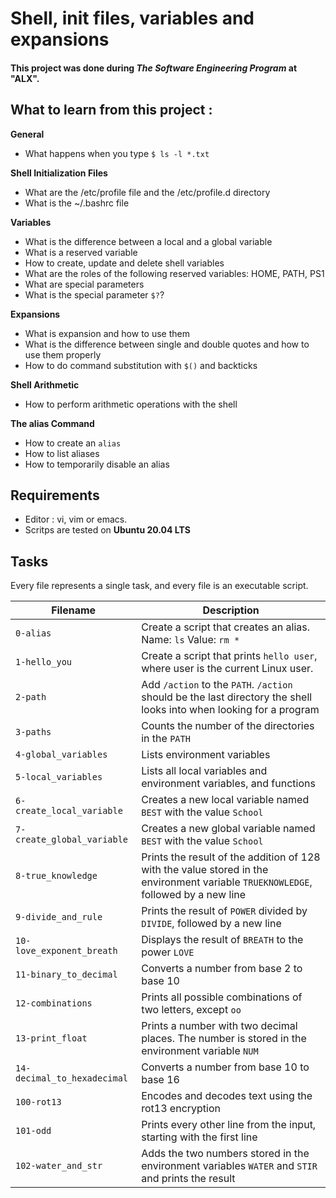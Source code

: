 # Shell, init files, variables and expansions
#### This project was done during ***The Software Engineering Program*** at "ALX".

## What to learn from this project :
**General**
+ What happens when you type `$ ls -l *.txt`

**Shell Initialization Files**
+ What are the /etc/profile file and the /etc/profile.d directory
+ What is the ~/.bashrc file

**Variables**
+ What is the difference between a local and a global variable
+ What is a reserved variable
+ How to create, update and delete shell variables
+ What are the roles of the following reserved variables: HOME, PATH, PS1
+ What are special parameters
+ What is the special parameter `$?`?

**Expansions**
+ What is expansion and how to use them
+ What is the difference between single and double quotes and how to use them properly
+ How to do command substitution with `$()` and backticks

**Shell Arithmetic**
+ How to perform arithmetic operations with the shell

**The alias Command**
+ How to create an `alias`
+ How to list aliases
+ How to temporarily disable an alias

## Requirements
+ Editor : vi, vim or emacs.
+ Scritps are tested on **Ubuntu 20.04 LTS**

## Tasks
Every file represents a single task, and every file is an executable script.

| Filename | Description |
|----------|-------------|
| `0-alias` | Create a script that creates an alias. Name: `ls` Value: `rm *` |
| `1-hello_you` | Create a script that prints `hello user`, where user is the current Linux user. |
| `2-path` | Add `/action` to the `PATH`. `/action` should be the last directory the shell looks into when looking for a program |
| `3-paths` | Counts the number of the directories in the `PATH` |
| `4-global_variables` | Lists environment variables |
| `5-local_variables` | Lists all local variables and environment variables, and functions |
| `6-create_local_variable` | Creates a new local variable named `BEST` with the value `School` |
| `7-create_global_variable` | Creates a new global variable named `BEST` with the value `School` |
| `8-true_knowledge` | Prints the result of the addition of 128 with the value stored in the environment variable `TRUEKNOWLEDGE`, followed by a new line |
| `9-divide_and_rule` | Prints the result of `POWER` divided by `DIVIDE`, followed by a new line |
| `10-love_exponent_breath` | Displays the result of `BREATH` to the power `LOVE` |
| `11-binary_to_decimal` | Converts a number from base 2 to base 10 |
| `12-combinations` | Prints all possible combinations of two letters, except `oo` |
| `13-print_float` | Prints a number with two decimal places. The number is stored in the environment variable `NUM` |
| `14-decimal_to_hexadecimal` | Converts a number from base 10 to base 16 |
| `100-rot13` | Encodes and decodes text using the rot13 encryption |
| `101-odd` | Prints every other line from the input, starting with the first line |
| `102-water_and_str` | Adds the two numbers stored in the environment variables `WATER` and `STIR` and prints the result |
